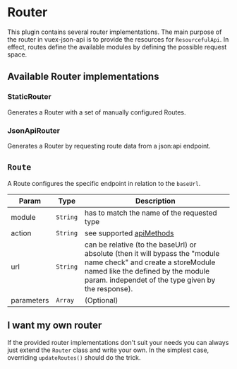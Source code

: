 # Router

This plugin contains several router implementations. The main purpose of
the router in vuex-json-api is to provide the resources for `ResourcefulApi`.
In effect, routes define the available modules by defining the possible
request space.

## Available Router implementations

### StaticRouter

Generates a Router with a set of manually configured Routes.

### JsonApiRouter

Generates a Router by requesting route data from a json:api endpoint.

## `Route`

A Route configures the specific endpoint in relation to the `baseUrl`.

| Param | Type | Description |
| --- | --- | --- |
| module | `String` | has to match the name of the requested type |
| action | `String` | see supported [apiMethods][1] |
| url | `String` | can be relative (to the baseUrl) or absolute (then it will bypass the "module name check" and create a storeModule named like the defined by the module param. independet of the type given by the response). |
| parameters | `Array` | (Optional) |

## I want my own router

If the provided router implementations don't suit your needs you can
always just extend the `Router` class and write your own. In the simplest
case, overriding `updateRoutes()` should do the trick.

[1]: /usage/requests.html#the-two-api-classes
